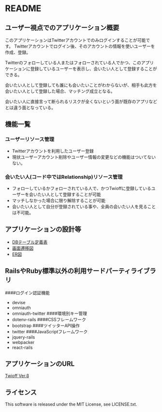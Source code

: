 # README

## ユーザー視点でのアプリケーション概要
このアプリケーションはTwitterアカウントでのみログインすることが可能です。
Twitterアカウントでログイン後、そのアカウントの情報を使いユーザーを作成、登録。

Twitterのフォローしている人またはフォローされている人でかつ、このアプリケーションに登録しているユーザーを表示し、会いたい人として登録することができる。

会いたい人として登録しても誰にも会いたいことがわからないが、相手も此方を会いたい人として登録した場合、マッチング成立となる。

会いたい人に直接言って断られるリスクが全くないという面が既存のアプリなどとは違う面となっている。

## 機能一覧
### ユーザーリソース管理
- Twitterアカウントを利用したユーザー登録
- 現状ユーザーアカウント削除やユーザー情報の変更などの機能はついてないない。

### 会いたい人(コード中ではRelationship)リソース管理
- フォローしているかフォローされている人で、かつTwioffに登録しているユーザーを会いたい人として登録することが可能
- マッチしなかった場合に限り解除することが可能
- 会いたい人として自分が登録されている事や、全員の会いたい人を見ることは不可能。

## アプリケーションの設計等

- [DBテーブル定義表](https://docs.google.com/spreadsheets/d/1SnqBLW3j6g42VCw2Wj8Xrs46TG7scQD0lQGD0vpYV9E/edit?usp=sharing)
- [画面遷移図](https://github.com/shin30914/twioff/blob/master/%E7%94%BB%E9%9D%A2%E9%81%B7%E7%A7%BB%E5%9B%B3.png)
- [ER図](https://drive.google.com/file/d/1KeMqB7tj0YLoHBJaZsQ48l74G1l_kRVT/view?usp=sharing)

## RailsやRuby標準以外の利用サードパーティライブラリ
####ログイン認証機能
- devise
- omniauth
- omniauth-twitter
####環境別キー管理
- dotenv-rails
####CSSフレームワーク
- bootstrap
####ツイッターAPI操作
- twitter
####JavaScriptフレームワーク
- jquery-rails
- webpacker
- react-rails


## アプリケーションのURL
[Twioff Ver.β](https://www.twioff.tokyo)

## ライセンス
This software is released under the MIT License, see LICENSE.txt.
